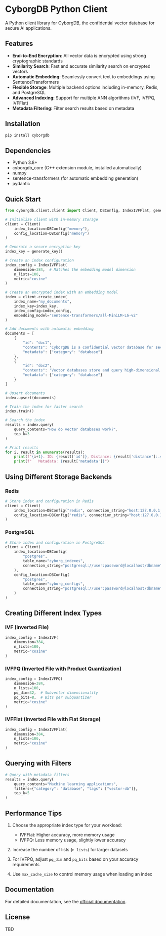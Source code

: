 # CyborgDB Python Client

A Python client library for [CyborgDB](https://cyborgdb.io), the confidential vector database for secure AI applications.

## Features

- **End-to-End Encryption**: All vector data is encrypted using strong cryptographic standards
- **Similarity Search**: Fast and accurate similarity search on encrypted vectors
- **Automatic Embedding**: Seamlessly convert text to embeddings using SentenceTransformers
- **Flexible Storage**: Multiple backend options including in-memory, Redis, and PostgreSQL
- **Advanced Indexing**: Support for multiple ANN algorithms (IVF, IVFPQ, IVFFlat)
- **Metadata Filtering**: Filter search results based on metadata

## Installation

```bash
pip install cyborgdb
```

## Dependencies

- Python 3.8+
- cyborgdb_core (C++ extension module, installed automatically)
- numpy
- sentence-transformers (for automatic embedding generation)
- pydantic

## Quick Start

```python
from cyborgdb.client.client import Client, DBConfig, IndexIVFFlat, generate_key

# Initialize client with in-memory storage
client = Client(
    index_location=DBConfig("memory"),
    config_location=DBConfig("memory")
)

# Generate a secure encryption key
index_key = generate_key()

# Create an index configuration
index_config = IndexIVFFlat(
    dimension=384,  # Matches the embedding model dimension
    n_lists=100,
    metric="cosine"
)

# Create an encrypted index with an embedding model
index = client.create_index(
    index_name="my_documents",
    index_key=index_key,
    index_config=index_config,
    embedding_model="sentence-transformers/all-MiniLM-L6-v2"
)

# Add documents with automatic embedding
documents = [
    {
        "id": "doc1",
        "contents": "CyborgDB is a confidential vector database for secure AI applications.",
        "metadata": {"category": "database"}
    },
    {
        "id": "doc2",
        "contents": "Vector databases store and query high-dimensional vector embeddings.",
        "metadata": {"category": "database"}
    }
]

# Upsert documents
index.upsert(documents)

# Train the index for faster search
index.train()

# Search the index
results = index.query(
    query_contents="How do vector databases work?",
    top_k=3
)

# Print results
for i, result in enumerate(results):
    print(f"{i+1}. ID: {result['id']}, Distance: {result['distance']:.4f}")
    print(f"   Metadata: {result['metadata']}")
```

## Using Different Storage Backends

### Redis

```python
# Store index and configuration in Redis
client = Client(
    index_location=DBConfig("redis", connection_string="host:127.0.0.1,port:6379,db:0"),
    config_location=DBConfig("redis", connection_string="host:127.0.0.1,port:6379,db:0")
)
```

### PostgreSQL

```python
# Store index and configuration in PostgreSQL
client = Client(
    index_location=DBConfig(
        "postgres",
        table_name="cyborg_indexes",
        connection_string="postgresql://user:password@localhost/dbname"
    ),
    config_location=DBConfig(
        "postgres",
        table_name="cyborg_configs",
        connection_string="postgresql://user:password@localhost/dbname"
    )
)
```

## Creating Different Index Types

### IVF (Inverted File)

```python
index_config = IndexIVF(
    dimension=384,
    n_lists=100,
    metric="cosine"
)
```

### IVFPQ (Inverted File with Product Quantization)

```python
index_config = IndexIVFPQ(
    dimension=384,
    n_lists=100,
    pq_dim=32,  # Subvector dimensionality
    pq_bits=8,  # Bits per subquantizer
    metric="cosine"
)
```

### IVFFlat (Inverted File with Flat Storage)

```python
index_config = IndexIVFFlat(
    dimension=384,
    n_lists=100,
    metric="cosine"
)
```

## Querying with Filters

```python
# Query with metadata filters
results = index.query(
    query_contents="Machine learning applications",
    filters={"category": "database", "tags": ["vector-db"]},
    top_k=5
)
```

## Performance Tips

1. Choose the appropriate index type for your workload:
   - IVFFlat: Higher accuracy, more memory usage
   - IVFPQ: Less memory usage, slightly lower accuracy

2. Increase the number of lists (`n_lists`) for larger datasets

3. For IVFPQ, adjust `pq_dim` and `pq_bits` based on your accuracy requirements

4. Use `max_cache_size` to control memory usage when loading an index

## Documentation

For detailed documentation, see the [official documentation](https://docs.cyborgdb.io).

## License
TBD